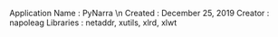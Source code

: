 Application Name  : PyNarra \n
Created           : December 25, 2019
Creator           : napoleag
Libraries         : netaddr, xutils, xlrd, xlwt


